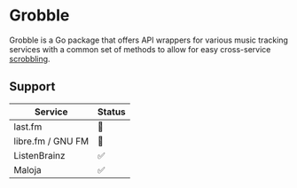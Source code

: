 # Grobble

Grobble is a Go package that offers API wrappers for various music tracking services with a common
set of methods to allow for easy cross-service [scrobbling](https://www.collinsdictionary.com/dictionary/english/scrobble).

## Support

| Service | Status |
| ---- | ---- |
| last.fm | 📝 |
| libre.fm / GNU FM | 📝 |
| ListenBrainz | ✅  |
| Maloja | ✅  |
